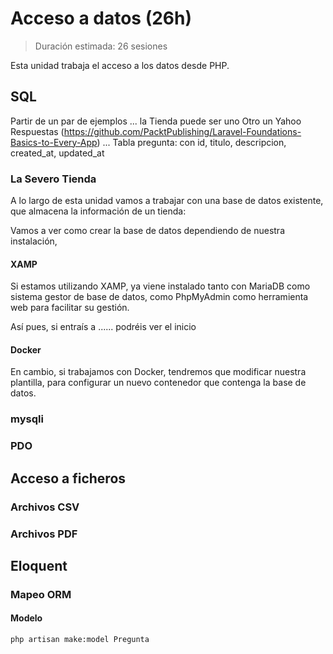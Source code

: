 # Acceso a datos (26h)

> Duración estimada: 26 sesiones

Esta unidad trabaja el acceso a los datos desde PHP.

## SQL

Partir de un par de ejemplos ... la Tienda puede ser uno
Otro un Yahoo Respuestas (https://github.com/PacktPublishing/Laravel-Foundations-Basics-to-Every-App) ...
    Tabla pregunta: con id, titulo, descripcion, created_at, updated_at

### La Severo Tienda

A lo largo de esta unidad vamos a trabajar con una base de datos existente, que almacena la información de un tienda:

Vamos a ver como crear la base de datos dependiendo de nuestra instalación,

#### XAMP

Si estamos utilizando XAMP, ya viene instalado tanto con MariaDB como sistema gestor de base de datos, como PhpMyAdmin como herramienta web para facilitar su gestión.

Así pues, si entraís a ...... podréis ver el inicio

#### Docker

En cambio, si trabajamos con Docker, tendremos que modificar nuestra plantilla, para configurar un nuevo contenedor que contenga la base de datos.


### mysqli

### PDO

## Acceso a ficheros

### Archivos CSV

### Archivos PDF

## Eloquent

### Mapeo ORM

#### Modelo

``` console
php artisan make:model Pregunta
```



